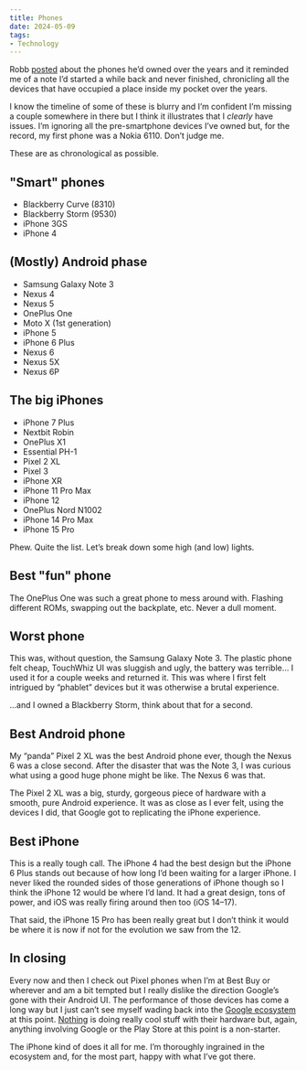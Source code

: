 ```yaml
---
title: Phones
date: 2024-05-09
tags:
- Technology
---
```


Robb [posted](https://rknight.me/blog/every-phone-ive-ever-owned/) about the phones he’d owned over the years and it reminded me of a note I’d started a while back and never finished, chronicling all the devices that have occupied a place inside my pocket over the years.

I know the timeline of some of these is blurry and I’m confident I’m missing a couple somewhere in there but I think it illustrates that I *clearly* have issues. I’m ignoring all the pre-smartphone devices I’ve owned but, for the record, my first phone was a Nokia 6110. Don’t judge me.

These are as chronological as possible.

## "Smart" phones
- Blackberry Curve (8310)
- Blackberry Storm (9530)
- iPhone 3GS
- iPhone 4

## (Mostly) Android phase
- Samsung Galaxy Note 3
- Nexus 4
- Nexus 5
- OnePlus One
- Moto X (1st generation)
- iPhone 5
- iPhone 6 Plus
- Nexus 6
- Nexus 5X
- Nexus 6P

## The big iPhones
- iPhone 7 Plus
- Nextbit Robin
- OnePlus X1
- Essential PH-1
- Pixel 2 XL
- Pixel 3
- iPhone XR
- iPhone 11 Pro Max
- iPhone 12
- OnePlus Nord N1002
- iPhone 14 Pro Max
- iPhone 15 Pro

Phew. Quite the list. Let’s break down some high (and low) lights.

## Best "fun" phone
The OnePlus One was such a great phone to mess around with. Flashing different ROMs, swapping out the backplate, etc. Never a dull moment.

## Worst phone
This was, without question, the Samsung Galaxy Note 3. The plastic phone felt cheap, TouchWhiz UI was sluggish and ugly, the battery was terrible… I used it for a couple weeks and returned it. This was where I first felt intrigued by “phablet” devices but it was otherwise a brutal experience.

…and I owned a Blackberry Storm, think about that for a second.

## Best Android phone
My “panda” Pixel 2 XL was the best Android phone ever, though the Nexus 6 was a close second. After the disaster that was the Note 3, I was curious what using a good huge phone might be like. The Nexus 6 was that.

The Pixel 2 XL was a big, sturdy, gorgeous piece of hardware with a smooth, pure Android experience. It was as close as I ever felt, using the devices I did, that Google got to replicating the iPhone experience.

## Best iPhone
This is a really tough call. The iPhone 4 had the best design but the iPhone 6 Plus stands out because of how long I’d been waiting for a larger iPhone. I never liked the rounded sides of those generations of iPhone though so I think the iPhone 12 would be where I’d land. It had a great design, tons of power, and iOS was really firing around then too (iOS 14–17).

That said, the iPhone 15 Pro has been really great but I don’t think it would be where it is now if not for the evolution we saw from the 12.

## In closing
Every now and then I check out Pixel phones when I’m at Best Buy or wherever and am a bit tempted but I really dislike the direction Google’s gone with their Android UI. The performance of those devices has come a long way but I just can’t see myself wading back into the [Google ecosystem](https://www.reuters.com/article/idUSKBN23933B/) at this point. [Nothing](https://us.nothing.tech/) is doing really cool stuff with their hardware but, again, anything involving Google or the Play Store at this point is a non-starter.

The iPhone kind of does it all for me. I’m thoroughly ingrained in the ecosystem and, for the most part, happy with what I’ve got there.
